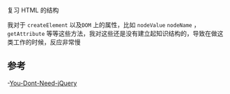 复习 HTML 的结构

我对于 `createElement` 以及`DOM` 上的属性，比如 `nodeValue`  `nodeName` ， `getAttribute` 等等这些方法，我对这些还是没有建立起知识结构的，导致在做这类工作的时候，反应非常慢







## 参考

-[You-Dont-Need-jQuery](https://github.com/nefe/You-Dont-Need-jQuery/blob/master/README.zh-CN.md)

